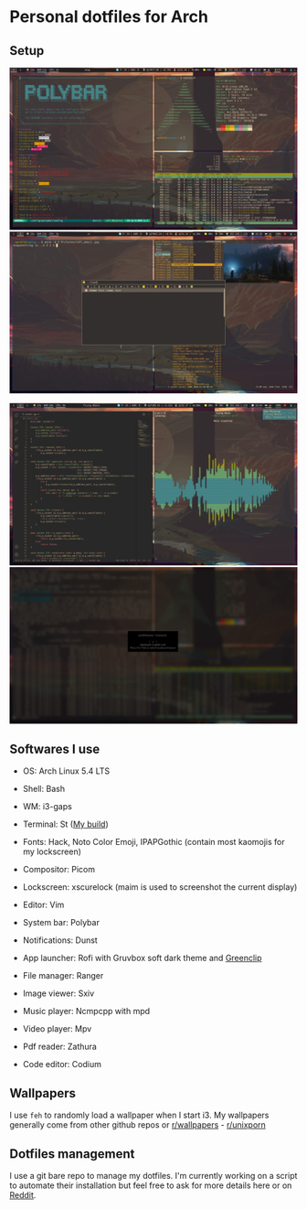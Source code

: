# Personal dotfiles for Arch

## Setup

![Main screen](./Pictures/main_screen.png) ![Rofi emoji script](./Pictures/rofi_emoji.jpg)

![Code screen](./Pictures/code_screen.png) ![Lock screen](./Pictures/lock_screen.png)

## Softwares I use

- OS: Arch Linux 5.4 LTS

- Shell: Bash

- WM: i3-gaps

- Terminal: St ([My build](https://github.com/FinchRelia/st))

- Fonts: Hack, Noto Color Emoji, IPAPGothic (contain most kaomojis for my lockscreen)

- Compositor: Picom

- Lockscreen: xscurelock (maim is used to screenshot the current display)

- Editor: Vim

- System bar: Polybar

- Notifications: Dunst

- App launcher: Rofi with Gruvbox soft dark theme and [Greenclip](https://github.com/erebe/greenclip)

- File manager: Ranger

- Image viewer: Sxiv

- Music player: Ncmpcpp with mpd

- Video player: Mpv

- Pdf reader: Zathura

- Code editor: Codium

## Wallpapers

I use `feh` to randomly load a wallpaper when I start i3. My wallpapers generally come from other github repos or [r/wallpapers](https://www.reddit.com/r/wallpapers/) - [r/unixporn](https://www.reddit.com/r/unixporn/)

## Dotfiles management

I use a git bare repo to manage my dotfiles. I'm currently working on a script to automate their installation but feel free to ask for more details here or on [Reddit](https://www.reddit.com/user/FinchRelia). 
